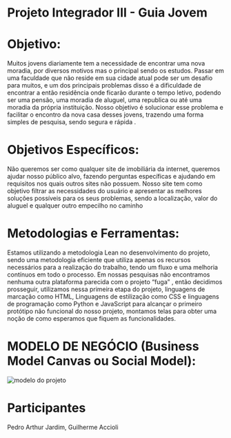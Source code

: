 # Projeto Integrador III - Guia Jovem
# Objetivo:
Muitos jovens diariamente tem a necessidade de encontrar uma
nova moradia, por diversos motivos mas o principal sendo os
estudos. Passar em uma faculdade que não reside em sua cidade
atual pode ser um desafio para muitos, e um dos principais
problemas disso é a dificuldade de encontrar a então residência
onde ficarão durante o tempo letivo, podendo ser uma pensão,
uma moradia de aluguel, uma republica ou até uma moradia da
própria instituição.
Nosso objetivo é solucionar esse problema e facilitar o encontro
da nova casa desses jovens, trazendo uma forma simples de
pesquisa, sendo segura e rápida .
# Objetivos Específicos:
Não queremos ser como qualquer site de imobiliária da internet,
queremos ajudar nosso público alvo, fazendo perguntas específicas e
ajudando em requisitos nos quais outros sites não possuem.
Nosso site tem como objetivo filtrar as necessidades do usuário e
apresentar as melhores soluções possíveis para os seus problemas,
sendo a localização, valor do aluguel e qualquer outro empecilho no
caminho
# Metodologias e Ferramentas: 
Estamos utilizando a metodologia Lean no desenvolvimento do projeto, sendo uma
metodologia eficiente que utiliza apenas os recursos necessários para a realização do trabalho,
tendo um fluxo e uma melhoria contínuos em todo o processo.
Em nossas pesquisas não encontramos nenhuma outra plataforma parecida com o projeto
“fuga”
, então decidimos prosseguir, utilizamos nessa primeira etapa do projeto, linguagens de
marcação como HTML, Linguagens de estilização como CSS e linguagens de programação como
Python e JavaScript para alcançar o primeiro protótipo não funcional do nosso projeto,
montamos telas para obter uma noção de como esperamos que fiquem as funcionalidades.
# MODELO DE NEGÓCIO (Business Model Canvas ou Social Model):
![modelo do projeto](https://github.com/user-attachments/assets/e93a1768-9458-4c43-a1d3-dcf04e189202)


# Participantes
Pedro Arthur Jardim, Guilherme Accioli
